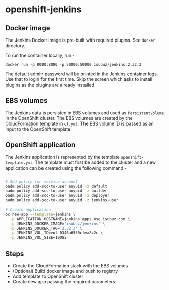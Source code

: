 # openshift-jenkins

## Docker image

The Jenkins Docker image is pre-built with required plugins.
See `docker` directory.

To run the container locally, run -

```
docker run -p 8080:8080 -p 50000:50000 isubuz/jenkins:2.32.3
```

The default admin password will be printed in the Jenkins container logs. Use
that to login for the first time. Skip the screen which asks to install plugins
as the plugins are already installed.

## EBS volumes

The Jenkins data is persisted in EBS volumes and used as `PersistentVolume` in
the OpenShift cluster. The EBS volumes are created by the CloudFormation
template in `cf.yml`. The EBS volume ID is passed as an input to the OpenShift
template.

## OpenShift application

The Jenkins application is represented by the template `openshift-template.yml`.
The template must first be added to the cluster and a new application can be
created using the following command -

```sh

# Add policy for service account
oadm policy add-scc-to-user anyuid -z default
oadm policy add-scc-to-user anyuid -z builder
oadm policy add-scc-to-user anyuid -z deployer
oadm policy add-scc-to-user anyuid -z jenkins-user

# Create application
oc new-app --template=jenkins \
  -p APPLICATION_HOSTNAME=jenkins.apps.ose.isubuz.com \
  -p JENKINS_DOCKER_IMAGE='isubuz/jenkins' \
  -p JENKINS_DOCKER_TAG='2.32.3' \
  -p JENKINS_VOL_ID=vol-0346a6530cfea8c2c \
  -p JENKINS_VOL_SIZE=100Gi

```

## Steps

- Create the CloudFormation stack with the EBS volumes
- (Optional) Build docker image and push to registry
- Add template to OpenShift cluster
- Create new app passing the required parameters
